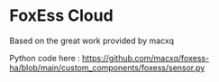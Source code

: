 # FoxEss Cloud

Based on the great work provided by macxq

Python code here : https://github.com/macxq/foxess-ha/blob/main/custom_components/foxess/sensor.py